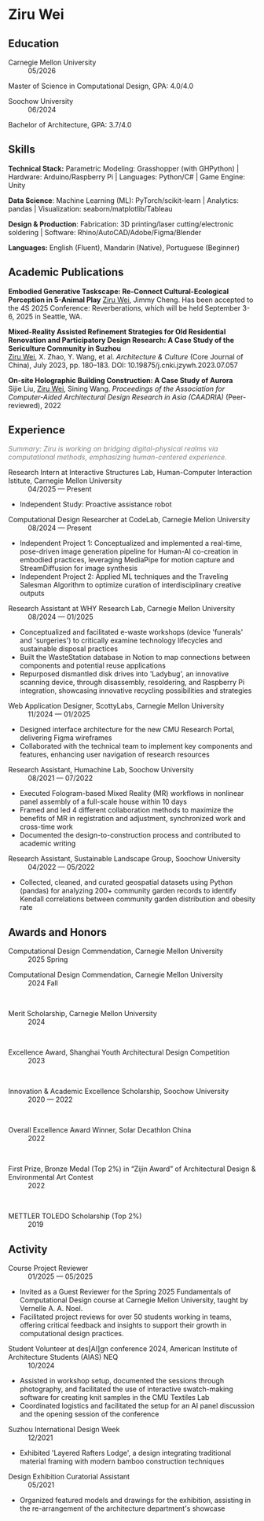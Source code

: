 # Ziru Wei

## Education

<dl>
    <dt>Carnegie Mellon University</dt>
    <dd>05/2026</dd>
</dl>

Master of Science in Computational Design, GPA: 4.0/4.0


<dl>
    <dt>Soochow University</dt>
    <dd>06/2024</dd>
</dl>

Bachelor of Architecture, GPA: 3.7/4.0

## Skills

**Technical Stack:** 
Parametric Modeling: Grasshopper (with GHPython) | Hardware: Arduino/Raspberry Pi | Languages: Python/C# | Game Engine: Unity

**Data Science**:
Machine Learning (ML): PyTorch/scikit-learn | Analytics: pandas | Visualization: seaborn/matplotlib/Tableau

**Design & Production**:
Fabrication: 3D printing/laser cutting/electronic soldering | Software: Rhino/AutoCAD/Adobe/Figma/Blender

**Languages:** 
English (Fluent), Mandarin (Native), Portuguese (Beginner)

## Academic Publications

**Embodied Generative Taskscape: Re-Connect Cultural-Ecological Perception in 5-Animal Play**
<u>Ziru Wei</u>, Jimmy Cheng. Has been accepted to the 4S 2025 Conference: Reverberations, which will be held September 3-6, 2025 in Seattle, WA. 

**Mixed-Reality Assisted Refinement Strategies for Old Residential Renovation and Participatory Design Research: A Case Study of the Sericulture Community in Suzhou**  
<u>Ziru Wei</u>, X. Zhao, Y. Wang, et al. *Architecture & Culture* (Core Journal of China), July 2023, pp. 180–183. DOI: 10.19875/j.cnki.jzywh.2023.07.057 

**On-site Holographic Building Construction: A Case Study of Aurora**  
Sijie Liu, <u>Ziru Wei</u>, Sining Wang. *Proceedings of the Association for Computer-Aided Architectural Design Research in Asia (CAADRIA)* (Peer-reviewed), 2022

## Experience  

<i style="color: rgb(130, 130, 130)">Summary: Ziru is working on bridging digital-physical realms via computational methods, emphasizing human-centered experience.</i>

<dl>
    <dt>Research Intern at Interactive Structures Lab, Human-Computer Interaction Istitute, Carnegie Mellon University</dt>
    <dd>04/2025 — Present</dd>
</dl>

- Independent Study: Proactive assistance robot

<dl>
    <dt>Computational Design Researcher at CodeLab, Carnegie Mellon University</dt>
    <dd>08/2024 — Present</dd>
</dl>

- Independent Project 1: Conceptualized and implemented a real-time, pose-driven image generation pipeline for Human-AI co-creation in embodied practices, leveraging MediaPipe for motion capture and StreamDiffusion for image synthesis
- Independent Project 2: Applied ML techniques and the Traveling Salesman Algorithm to optimize curation of interdisciplinary creative outputs

<dl>
    <dt>Research Assistant at WHY Research Lab, Carnegie Mellon University</dt>
    <dd>08/2024 — 01/2025</dd>
</dl>

- Conceptualized and facilitated e-waste workshops (device 'funerals' and 'surgeries') to critically examine technology lifecycles and sustainable disposal practices
- Built the WasteStation database in Notion to map connections between components and potential reuse applications
- Repurposed dismantled disk drives into 'Ladybug', an innovative scanning device, through disassembly, resoldering, and Raspberry Pi integration, showcasing innovative recycling possibilities and strategies

<dl>
    <dt>Web Application Designer, ScottyLabs, Carnegie Mellon University</dt>
    <dd>11/2024 — 01/2025</dd>
</dl>

- Designed interface architecture for the new CMU Research Portal, delivering Figma wireframes
- Collaborated with the technical team to implement key components and features, enhancing user navigation of research resources

<dl>
    <dt>Research Assistant, Humachine Lab, Soochow University</dt>
    <dd>08/2021 — 07/2022</dd>
</dl>

- Executed Fologram-based Mixed Reality (MR) workflows in nonlinear panel assembly of a full-scale house within 10 days
- Framed and led 4 different collaboration methods to maximize the benefits of MR in registration and adjustment, synchronized work and cross-time work
- Documented the design-to-construction process and contributed to academic writing 

<dl>
    <dt>Research Assistant, Sustainable Landscape Group, Soochow University</dt>
    <dd>04/2022 — 05/2022</dd>
</dl>

- Collected, cleaned, and curated geospatial datasets using Python (pandas) for analyzing 200+ community garden records to identify Kendall correlations between community garden distribution and obesity rate




## Awards and Honors

<dl>
    <dt>Computational Design Commendation, Carnegie Mellon University</dt>
    <dd>2025 Spring</dd>
</dl>

<dl>
    <dt>Computational Design Commendation, Carnegie Mellon University</dt>
    <dd>2024 Fall</dd>
</dl>

<br>

<dl>
    <dt>Merit Scholarship, Carnegie Mellon University</dt>
    <dd>2024</dd>
</dl>

<br>

<dl>
    <dt>Excellence Award, Shanghai Youth Architectural Design Competition</dt>
    <dd>2023</dd>
</dl>

<br>

<dl>
    <dt>Innovation & Academic Excellence Scholarship, Soochow University</dt>
    <dd>2020 — 2022</dd>
</dl>

<br>

<dl>
    <dt>Overall Excellence Award Winner, Solar Decathlon China</dt>
    <dd>2022</dd>
</dl>

<br>

<dl>
    <dt>First Prize, Bronze Medal (Top 2%) in “Zijin Award” of Architectural Design & Environmental Art Contest</dt>
    <dd>2022</dd>
</dl>

<br>

<dl>
    <dt>METTLER TOLEDO Scholarship (Top 2%) </dt>
    <dd>2019</dd>
</dl>

## Activity

<dl>
    <dt>Course Project Reviewer</dt>
    <dd>01/2025 — 05/2025</dd>
</dl>

- Invited as a Guest Reviewer for the Spring 2025 Fundamentals of Computational Design course at Carnegie Mellon University, taught by Vernelle A. A. Noel. 
- Facilitated project reviews for over 50 students working in teams, offering critical feedback and insights to support their growth in computational design practices.

<dl>
    <dt>Student Volunteer at des[AI]gn conference 2024, American Institute of Architecture Students (AIAS) NEQ</dt>
    <dd>10/2024</dd>
</dl>

- Assisted in workshop setup, documented the sessions through photography, and facilitated the use of interactive swatch-making software for creating knit samples in the CMU Textiles Lab
- Coordinated logistics and facilitated the setup for an AI panel discussion and the opening session of the conference

<dl>
    <dt>Suzhou International Design Week</dt>
    <dd>12/2021</dd>
</dl>

- Exhibited 'Layered Rafters Lodge', a design integrating traditional material framing with modern bamboo construction techniques

<dl>
    <dt>Design Exhibition Curatorial Assistant</dt>
    <dd>05/2021</dd>
</dl>

- Organized featured models and drawings for the exhibition, assisting in the re-arrangement of the architecture department's showcase


